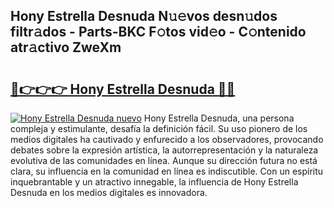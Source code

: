 ## Hony Estrella Desnuda N𝚞𝚎vos desn𝚞dos filtr𝚊dos - Parts-BKC F𝚘tos vid𝚎o - C𝚘ntenido atr𝚊ctivo ZweXm

# <h2><a href="http://mb5hpw.tromn.icu/?c=Hony+Estrella+Desnuda">🔗👉👉👉 Hony Estrella Desnuda 🔗🔗</a></h2>

[![Hony Estrella Desnuda nuevo](https://i.imgur.com/pEAQMta.gif)](http://mb5hpw.tromn.icu/?c=Hony+Estrella+Desnuda)
Hony Estrella Desnuda, una persona compleja y estimulante, desafía la definición fácil. Su uso pionero de los medios digitales ha cautivado y enfurecido a los observadores, provocando debates sobre la expresión artística, la autorrepresentación y la naturaleza evolutiva de las comunidades en línea. Aunque su dirección futura no está clara, su influencia en la comunidad en línea es indiscutible. Con un espíritu inquebrantable y un atractivo innegable, la influencia de Hony Estrella Desnuda en los medios digitales es innovadora.
